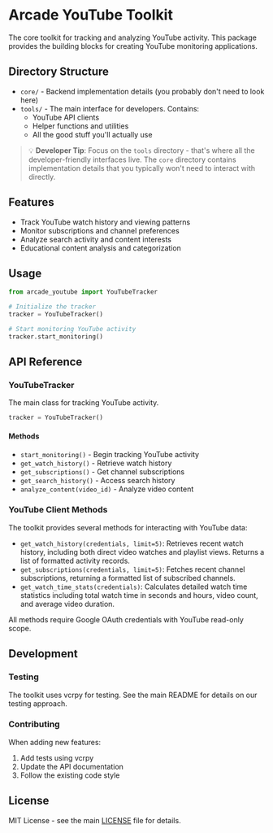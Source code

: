 # Arcade YouTube Toolkit

The core toolkit for tracking and analyzing YouTube activity. This package provides the building blocks for creating YouTube monitoring applications.

## Directory Structure

- `core/` - Backend implementation details (you probably don't need to look here)
- `tools/` - The main interface for developers. Contains:
  - YouTube API clients
  - Helper functions and utilities
  - All the good stuff you'll actually use

> 💡 **Developer Tip**: Focus on the `tools` directory - that's where all the developer-friendly interfaces live. The `core` directory contains implementation details that you typically won't need to interact with directly.

## Features

- Track YouTube watch history and viewing patterns
- Monitor subscriptions and channel preferences
- Analyze search activity and content interests
- Educational content analysis and categorization

## Usage

```python
from arcade_youtube import YouTubeTracker

# Initialize the tracker
tracker = YouTubeTracker()

# Start monitoring YouTube activity
tracker.start_monitoring()
```

## API Reference

### YouTubeTracker

The main class for tracking YouTube activity.

```python
tracker = YouTubeTracker()
```

#### Methods

- `start_monitoring()` - Begin tracking YouTube activity
- `get_watch_history()` - Retrieve watch history
- `get_subscriptions()` - Get channel subscriptions
- `get_search_history()` - Access search history
- `analyze_content(video_id)` - Analyze video content

### YouTube Client Methods

The toolkit provides several methods for interacting with YouTube data:

- `get_watch_history(credentials, limit=5)`: Retrieves recent watch history, including both direct video watches and playlist views. Returns a list of formatted activity records.
- `get_subscriptions(credentials, limit=5)`: Fetches recent channel subscriptions, returning a formatted list of subscribed channels.
- `get_watch_time_stats(credentials)`: Calculates detailed watch time statistics including total watch time in seconds and hours, video count, and average video duration.

All methods require Google OAuth credentials with YouTube read-only scope.

## Development

### Testing

The toolkit uses vcrpy for testing. See the main README for details on our testing approach.

### Contributing

When adding new features:
1. Add tests using vcrpy
2. Update the API documentation
3. Follow the existing code style

## License

MIT License - see the main [LICENSE](../LICENSE) file for details. 